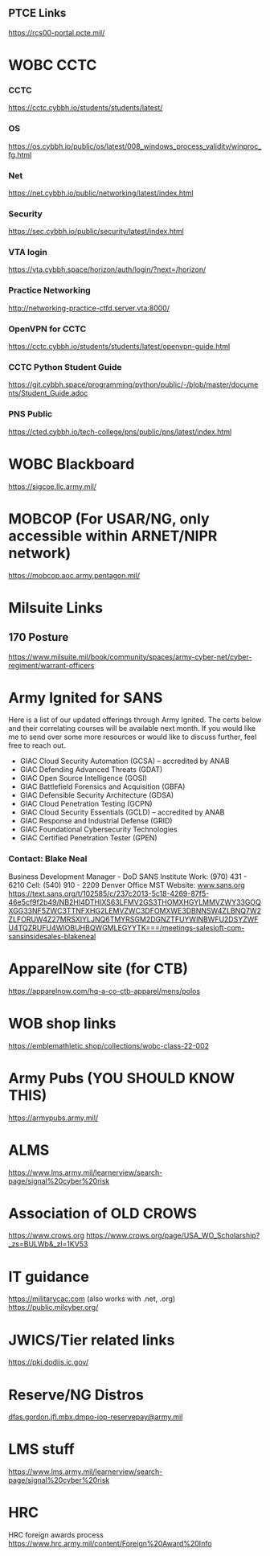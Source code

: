 ## PTCE Links

https://rcs00-portal.pcte.mil/


# WOBC CCTC
### CCTC
https://cctc.cybbh.io/students/students/latest/

### OS
https://os.cybbh.io/public/os/latest/008_windows_process_validity/winproc_fg.html

### Net
https://net.cybbh.io/public/networking/latest/index.html

### Security
https://sec.cybbh.io/public/security/latest/index.html

### VTA login
https://vta.cybbh.space/horizon/auth/login/?next=/horizon/

### Practice Networking
http://networking-practice-ctfd.server.vta:8000/ 

### OpenVPN for CCTC
 https://cctc.cybbh.io/students/students/latest/openvpn-guide.html 
 
 ### CCTC Python Student Guide
https://git.cybbh.space/programming/python/public/-/blob/master/documents/Student_Guide.adoc
 
 ### PNS Public
 https://cted.cybbh.io/tech-college/pns/public/pns/latest/index.html
 
 
 # WOBC Blackboard
 https://sigcoe.llc.army.mil/
 
 # MOBCOP (For USAR/NG, only accessible within ARNET/NIPR network)
 https://mobcop.aoc.army.pentagon.mil/
 
 # Milsuite Links
 ## 170 Posture
 https://www.milsuite.mil/book/community/spaces/army-cyber-net/cyber-regiment/warrant-officers
 
 
 #
 # Army Ignited for SANS
 Here is a list of our updated offerings through Army Ignited. The certs below and their correlating courses will be available next month. If you would like me to send over some more resources or would like to discuss further, feel free to reach out.
* GIAC Cloud Security Automation (GCSA) – accredited by ANAB	
* GIAC Defending Advanced Threats (GDAT)
* GIAC Open Source Intelligence (GOSI)
* GIAC Battlefield Forensics and Acquisition (GBFA)
* GIAC Defensible Security Architecture (GDSA)
* GIAC Cloud Penetration Testing (GCPN)
* GIAC Cloud Security Essentials (GCLD) – accredited by ANAB
* GIAC Response and Industrial Defense (GRID)
* GIAC Foundational Cybersecurity Technologies
* GIAC Certified Penetration Tester (GPEN)

### Contact: Blake Neal
Business Development Manager - DoD
SANS Institute
Work: (970) 431 - 6210
Cell: (540) 910 - 2209
Denver Office MST
Website: www.sans.org
https://text.sans.org/t/102585/c/237c2013-5c18-4269-87f5-46e5cf9f2b49/NB2HI4DTHIXS63LFMV2GS3THOMXHGYLMMVZWY33GOQXGG33NF5ZWC3TTNFXHG2LEMVZWC3DFOMXWE3DBNNSW4ZLBNQ7W2ZLFORUW4Z27MRSXIYLJNQ6TMYRSGM2DGNZTFUYWINBWFU2DSYZWFU4TQZRUFU4WIOBUHBQWGMLEGYYTK===/meetings-salesloft-com-sansinsidesales-blakeneal


# ApparelNow site (for CTB)
https://apparelnow.com/hq-a-co-ctb-apparel/mens/polos

# WOB shop links
https://emblemathletic.shop/collections/wobc-class-22-002

# Army Pubs (YOU SHOULD KNOW THIS)
https://armypubs.army.mil/

# ALMS
https://www.lms.army.mil/learnerview/search-page/signal%20cyber%20risk

# Association of OLD CROWS
https://www.crows.org
https://www.crows.org/page/USA_WO_Scholarship?_zs=BULWb&_zl=1KV53

# IT guidance
https://militarycac.com (also works with .net, .org)
https://public.milcyber.org/ 

# JWICS/Tier related links
https://pki.dodiis.ic.gov/ 

# Reserve/NG Distros
dfas.gordon.jfl.mbx.dmpo-iop-reservepay@army.mil 

# LMS stuff
https://www.lms.army.mil/learnerview/search-page/signal%20cyber%20risk

# HRC
HRC foreign awards process
https://www.hrc.army.mil/content/Foreign%20Award%20Info 
